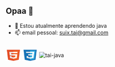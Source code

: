 ## Opaa 👋


- 🌱 Estou atualmente aprendendo java
- 📫 email pessoal: suix.tai@gmail.com


<div style="display: inline_block"><br>
  <img align="center" alt="tai-HTML" height="30" width="40" src="https://raw.githubusercontent.com/devicons/devicon/master/icons/html5/html5-original.svg">
  <img align="center" alt="tai-CSS" height="30" width="40" src="https://raw.githubusercontent.com/devicons/devicon/master/icons/css3/css3-original.svg">
  <img align="center" alt="tai-java" height="30" width="40" src="<img src="https://cdn.jsdelivr.net/gh/devicons/devicon@latest/icons/java/java-original.svg">
      

</div>
